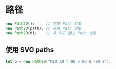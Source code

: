 # 路径

```js
new Path2D();     // 空的 Path 对象
new Path2D(path); // 克隆 Path 对象
new Path2D(d);    // 从 SVG 建立 Path 对象

```
## 使用 SVG paths
```js
let p = new Path2D("M10 10 h 80 v 80 h -80 Z");
```
<canvas id="tutoria4" width="150" height="150"></canvas>

<script setup>
import { ref, onMounted  } from 'vue'
const count = ref(0)

onMounted(() => {
	
 // let canvas = document.getElementById('tutorial1');
 // if (canvas.getContext) {
 //   var ctx = canvas.getContext('2d');
 
 //   ctx.fillRect(25, 25, 100, 100);
 //   ctx.clearRect(45, 45, 60, 60);
 // }
})

</script>